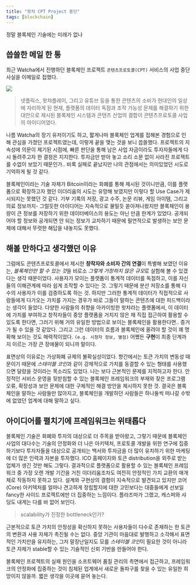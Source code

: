 ```yaml
---
title: "왓챠 CPT Project 중단"
tags: [blockchain]
---
```


정말 블록체인 기술에는 미래가 없나

<!--more-->

## 씁쓸한 메일 한 통

최근 Watcha에서 진행하던 블록체인 프로젝트 `콘텐츠프로토콜(CPT)` 서비스의 사업 중단 사실을 이메일로 접했다.

![](https://www.dropbox.com/s/t6joiwcgnlxm4ok/Screen%20Shot%202020-03-04%20at%203.19.55%20PM.png?raw=1)

> 넷플릭스, 왓챠플레이, 그리고 유튜브 등을 통한 콘텐츠의 소비가 현대인의 일상에 자리하게 된 현재, 플랫폼의 데이터 독점과 조작 가능성 문제를 해결하기 위한 대안으로 제시된 블록체인 시스템과 콘텐츠 산업의 결합이 콘텐츠프로토콜 사업의 아이디어였다.

나름 Watcha의 장기 유저이기도 하고, 짧게나마 블록체인 업계를 접해본 경험으로 인해 관심을 가졌던 프로젝트였는데, 이렇게 끝을 맺는 것을 보니 씁쓸했다. 프로젝트의 지속성에 의문이 제기된 시점에, 빠른 판단을 통해 남은 사업 자금이라도 투자자들에게 다시 돌려주고자 한 결정은 지지한다. 투자금만 받아 놓고 소리 소문 없이 사라진 프로젝트를 수없이 보았기 때문인가.. 비록 실패로 끝났지만 나의 관점에서는 의미있었던 시도로 기억하게 될 것 같다.

블록체인이라는 기술 자체가 Bitcoin이라는 화폐를 통해 제시된 것이니만큼, 이를 플랫폼으로 확장하고자 했던 이더리움의 시도는 유망해 보였지만 이렇다 할 Use Case가 제시되지는 못했던 것 같다. 기부 기록의 저장, 광고 수주, 논문 리뷰, 게임 아이템, 그리고 의료 정보까지- 그럴듯한 아이디어는 지속적으로 물밀듯 쏟아져나왔지만 블록체인이 용량이 큰 정보를 저장하기 위한 데이터베이스의 용도는 아닌 만큼 한계가 있었다. 공개되어야 할 정보와 공개되면 안 되는 정보가 교차하기 때문에 필연적으로 발생하는 보안 문제에 대해서 뚜렷한 해답을 내놓지도 못했다.

## 해볼 만하다고 생각했던 이유

그럼에도 콘텐츠프로토콜에서 제시한 **창작자와 소비자 간의 연결**이 특별해 보였던 이유는, *블록체인만 할 수 있는 것*을 비로소 *그렇게 거창하지 않은 규모*로 실험해 볼 수 있겠다는 생각 때문이었다. 사용자가 모이는 플랫폼이 통계적 데이터를 독점하고, 이를 자신들의 이해관계에 따라 쉽게 조작할 수 있다는 것. 그렇기 때문에 분산 저장소를 통해 다수의 사용자가 이를 검증하도록 하는 것. 하지만 그러한 통계적 데이터가 직접적으로 사람들에게 다가오는 가치를 가지는 경우가 바로 그들이 말하는 콘텐츠에 대한 피드백이라는 생각이 들었다. 다양한 사람들의 취향을 아카이빙한 왓챠라는 플랫폼에서, 이 데이터에 가치를 부여하고 창작자들이 중앙 플랫폼을 거치지 않은 채 직접 접근하여 활용할 수 있도록 한다면, 그러기 위해 거의 유일한 방법으로 보이는 블록체인을 활용한다면.. 증거가 될 수 있을 것 같았다. 그리고 그런 데이터의 흐름과 블록체인에 올려야 할 것이 꽤 명확해 보이는 것도 매력적이었다. `(e.g. 시청자 정보, 별점)` 어쨌든 **구현**이 최종 단계까지 이르는 가장 큰 장애물이 되니까 말이다.

표면상의 이유로는 가상화폐 규제의 불확실성이었다. 향간에서는 토큰 가치의 변동성 때문이기 때문에 *스테이블 코인*과 같이 강제적으로 가치를 동결할 수 있는 형태를 사용했으면 달랐을 것이라는 목소리도 있었다. 나는 보다 근본적인 문제를 지적하고자 한다. 안정적인 서비스 운영을 뒷받침할 수 있는 블록체인 프레임워크의 부재와 잦은 프로그램 오류, 확장성과 보안 문제에 대한 구체적인 해결 방안을 제시하지 못한 것. 결국은 블록체인을 말하는 사람들만 많아지고, 블록체인을 개발하던 사람들은 하나둘씩 떠나갈 수밖에 없었던 업계에 대해 말하고 싶다.

## 아이디어를 펼치기에 프레임워크는 위태롭다

블록체인 기술은 화폐와 투자의 대상으로 더 주목을 받아왔고, 그렇기 때문에 블록체인 사업의 대다수는 기술의 안정화와 더 나은 아키텍처, 프로토콜 개발을 위한 연구에 집중하기보다 투자자들을 대상으로 공개되는 백서와 투자금을 더 많이 유치하기 위한 마케팅에 더 많은 인력과 자본을 투자했다. ICO 홈페이지와 토큰 distribution을 외주로 받는 업체가 생긴 것만 해도 그렇다. 결과적으로 플랫폼으로 활용할 수 있는 블록체인 프레임워크 중 가장 오랜 개발 기간을 거친 이더리움조차도 여전히 안정적인 가치 교환의 매개체로 작동하지 못하고 있다. 설계와 구현상의 결함이 지속적으로 발견되고 있지만 코어(Core) 아키텍처를 얼마나 견고하게 정립할지에 대한 고민보다는 대중들에게 선보일 fancy한 사이드 프로젝트에만 더 집중하는 느낌이다. 플라즈마가 그랬고, 캐스퍼와 샤딩도 내게는 다를 바 없어 보인다.

> scalability가 진정한 bottleneck인가?

근본적으로 토큰 가치의 안정성을 확신하지 못하는 사용자들이 다수로 존재하는 한 토큰의 변환과 사용 자체가 촉진될 수는 없다. 중앙 기관이 마음대로 발행하고 소각해서 표면적인 가치만을 유지하는, 그저 말장난일지도 모를 *스테이블 코인*이 필요한 것이 아니라 토큰 자체가 stable할 수 있는 기술적인 신뢰 기반을 만들어야 한다.

블록체인 프로젝트의 실패 원인을 소프트웨어 품질 관리의 측면에서 접근하고, 프레임워크의 안정화에 집중하는 것이 침체된 업계에서 새로운 돌파구를 찾을 수 있는 유일한 희망이지 않을까. 짧은 생각을 이곳에 묻어 놓는다.
